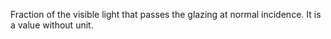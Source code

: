 ﻿Fraction of the visible light that passes the glazing at normal incidence. It is a value without unit.
